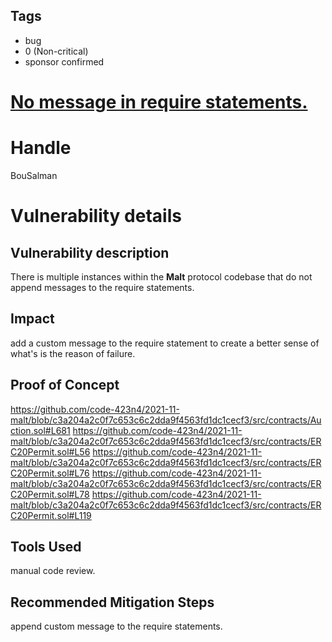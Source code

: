## Tags

- bug
- 0 (Non-critical)
- sponsor confirmed

# [No message in require statements.](https://github.com/code-423n4/2021-11-malt-findings/issues/98) 

# Handle

BouSalman


# Vulnerability details

## Vulnerability description
There is multiple instances within the **Malt** protocol codebase that do not append messages to the require statements.

## Impact
add a custom message to the require statement to create a better sense of what's is the reason of failure.

## Proof of Concept
https://github.com/code-423n4/2021-11-malt/blob/c3a204a2c0f7c653c6c2dda9f4563fd1dc1cecf3/src/contracts/Auction.sol#L681
https://github.com/code-423n4/2021-11-malt/blob/c3a204a2c0f7c653c6c2dda9f4563fd1dc1cecf3/src/contracts/ERC20Permit.sol#L56
https://github.com/code-423n4/2021-11-malt/blob/c3a204a2c0f7c653c6c2dda9f4563fd1dc1cecf3/src/contracts/ERC20Permit.sol#L76
https://github.com/code-423n4/2021-11-malt/blob/c3a204a2c0f7c653c6c2dda9f4563fd1dc1cecf3/src/contracts/ERC20Permit.sol#L78
https://github.com/code-423n4/2021-11-malt/blob/c3a204a2c0f7c653c6c2dda9f4563fd1dc1cecf3/src/contracts/ERC20Permit.sol#L119

## Tools Used
manual code review.

## Recommended Mitigation Steps
append custom message to the require statements.

